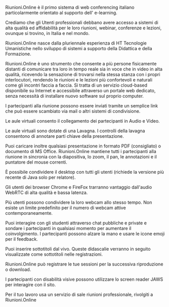 Riunioni.Online è il primo sistema di web conferencing italiano particolarmente orientato al supporto dell' e-learning.

Crediamo che gli Utenti professionali debbano avere accesso a sistemi di alta qualità ed affidabilità per le loro riunioni, webinar, conferenze e lezioni, ovunque si trovino, in Italia e nel mondo.

Riunioni.Online nasce dalla pluriennale esperienza di HT Tecnologie Umanistiche nello sviluppo di sistemi a supporto della Didattica e della Formazione.

Riunioni.Online è uno strumento che consente a più persone fisicamente distanti di comunicare tra loro in tempo reale sia in voce che in video in alta qualità, ricevendo la sensazione di trovarsi nella stessa stanza con i propri interlocutori, rendendo le riunioni e le lezioni più confortevoli e naturali come gli incontri faccia a faccia. Si tratta di un servizio cloud-based disponibile su Internet e accessibile attraverso un portale web dedicato, senza necessità di installare nuovo software sul proprio computer.

I partecipanti alla riunione possono essere inviati tramite un semplice link che può essere scambiato via mail o altri sistemi di condivisione.

Le aule virtuali consento il collegamento dei partecipanti in Audio e Video.

Le aule virtuali sono dotate di una Lavagna. I controlli della lavagna consentono di annotare parti chiave della presentazione.

Puoi caricare inoltre qualsiasi presentazione in formato PDF (consigliato) o documento di MS Office. Riunioni.Online mantiene tutti i partecipanti alla riunione in sincronia con la diapositiva, lo zoom, il pan, le annotazioni e il puntatore del mouse correnti.

È possibile condividere il desktop con tutti gli utenti (richiede la versione più recente di Java solo per relatore).

Gli utenti dei browser Chrome e FireFox trarranno vantaggio dall'audio WebRTC di alta qualità e bassa latenza.

Più utenti possono condividere la loro webcam allo stesso tempo. Non esiste un limite predefinito per il numero di webcam attive contemporaneamente.
 
Puoi interagire con gli studenti attraverso chat pubbliche e private e sondare i partecipanti in qualsiasi momento per aumentare il coinvolgimento. I partecipanti possono alzare la mano e usare le icone emoji per il feedback.

Puoi inserire sottotitoli dal vivo. Queste didascalie verranno in seguito visualizzate come sottotitoli nelle registrazioni.

Riunioni.Online può registrare le tue sessioni per la successiva riproduzione o download.

I partecipanti con disabilità visive possono utilizzare lo screen reader JAWS per interagire con il sito.

Per il tuo lavoro usa un servizio di sale riunioni professionale, rivolgiti a Riunioni.Online 
